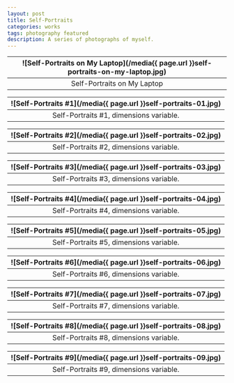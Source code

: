 ```yaml
---
layout: post
title: Self-Portraits
categories: works
tags: photography featured
description: A series of photographs of myself.
---
```


![Self-Portraits on My Laptop](/media{{ page.url }}self-portraits-on-my-laptop.jpg) |
:----------: |
Self-Portraits on My Laptop |

![Self-Portraits #1](/media{{ page.url }}self-portraits-01.jpg) |
:----------: |
Self-Portraits #1, dimensions variable. |

![Self-Portraits #2](/media{{ page.url }}self-portraits-02.jpg) |
:----------: |
Self-Portraits #2, dimensions variable. |

![Self-Portraits #3](/media{{ page.url }}self-portraits-03.jpg) |
:----------: |
Self-Portraits #3, dimensions variable. |

![Self-Portraits #4](/media{{ page.url }}self-portraits-04.jpg) |
:----------: |
Self-Portraits #4, dimensions variable. |

![Self-Portraits #5](/media{{ page.url }}self-portraits-05.jpg) |
:----------: |
Self-Portraits #5, dimensions variable. |

![Self-Portraits #6](/media{{ page.url }}self-portraits-06.jpg) |
:----------: |
Self-Portraits #6, dimensions variable. |

![Self-Portraits #7](/media{{ page.url }}self-portraits-07.jpg) |
:----------: |
Self-Portraits #7, dimensions variable. |

![Self-Portraits #8](/media{{ page.url }}self-portraits-08.jpg) |
:----------: |
Self-Portraits #8, dimensions variable. |

![Self-Portraits #9](/media{{ page.url }}self-portraits-09.jpg) |
:----------: |
Self-Portraits #9, dimensions variable. |
